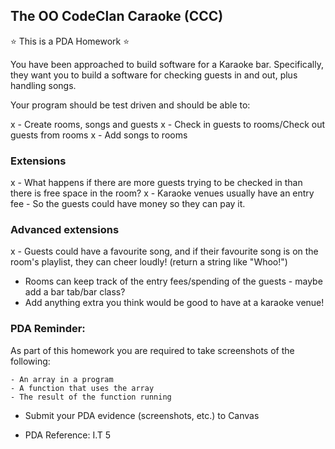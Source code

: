 ## The OO CodeClan Caraoke (CCC)

:star: This is a PDA Homework :star:

You have been approached to build software for a Karaoke bar. Specifically, they want you to build a software for checking guests in and out, plus handling songs.

Your program should be test driven and should be able to:

x - Create rooms, songs and guests
x - Check in guests to rooms/Check out guests from rooms
x - Add songs to rooms

### Extensions

x - What happens if there are more guests trying to be checked in than there is free space in the room?
x - Karaoke venues usually have an entry fee - So the guests could have money so they can pay it.


### Advanced extensions

x - Guests could have a favourite song, and if their favourite song is on the room's playlist, they can cheer loudly! (return a string like "Whoo!")
- Rooms can keep track of the entry fees/spending of the guests - maybe add a bar tab/bar class?
- Add anything extra you think would be good to have at a karaoke venue!


### PDA Reminder:

As part of this homework you are required to take screenshots of the following:

```
- An array in a program
- A function that uses the array
- The result of the function running
```

- Submit your PDA evidence (screenshots, etc.) to Canvas

- PDA Reference: I.T 5
